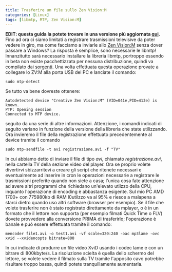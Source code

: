 ```yaml
---
title: Trasferire un file sullo Zen Vision:M
categories: [Linux]
tags: [libmtp, MTP, Zen Vision:M]
---
```

**EDIT: questa guida la potete trovare in una versione pi&ugrave; aggiornata <a href="/linux_dispositivi_mtp">qui</a>.**
Fino ad ora ci siamo limitati a registrare trasmissioni televisive da poter vedere in giro, ma come facciamo a inviarle allo <a href="/zen_vision_m">Zen Vision:M</a> senza dover passare a Windows? La risposta &egrave; semplice, sono necessarie le libmtp! <!--break-->
Innanzitutto sar&agrave; necessario installare la libreria libmtp, portroppo essendo in beta non esiste pacchettizzata per nessuna distribuzione, quindi va compilato dai <a href="http://libmtp.sourceforge.org">sorgenti</a>. Una volta effettuata questa operazione provate a collegare lo ZV:M alla porta USB del PC e lanciate il comando:
~~~language-php
sudo mtp-detect
~~~

Se tutto va bene dovreste ottenere:
~~~language-php
Autodetected device "Creative Zen Vision:M" (VID=041e,PID=413e) is known.
PTP: Opening session
Connected to MTP device.
~~~

seguito da una serie di altre informazioni.
Attenzione, i comandi indicati di seguito variano in funzione della versione della libreria che state utilizzando.
Ora invieremo il file della registrazione effettuato precedentemente al device tramite il comando
~~~language-php
sudo mtp-sendfile -t avi registrazione.avi -f "TV"
~~~

In cui abbiamo detto di inviare il file di tipo _avi_, chiamato _registrazione.avi_, nella cartella TV della sezione video del player. Ora se proprio volete divertirvi sbizzarritevi a creare gli script che ritenete necessari e eventualmente ad inserire in cron le operazioni necessarie a registrare le trasmissioni preferite quando non siete a casa; l'unica cosa fate attenzione ad avere altri programmi che richiedano un'elevato utilzzo della CPU, inquanto l'operazione di encoding &egrave; abbastanza esigente. Sul mio PC AMD 1700+ con 775980kb di RAM l0utilzzo va al 95% e riesce a malapena a starci dietro quando uso altri software (browser per esempio).
Se il file che volete trasferire non &egrave; stato registrato direttamente da mplayer, o &egrave; in un formato che il lettore non supporta (per esempio filmati Quick Time o FLV) dovete provvedere alla conversione PRIMA di trasferirlo; l'operazione &egrave; banale e pu&ograve; essere effettuata tramite il comando:
~~~language-php
mencoder file1.avi -o test1.avi -vf scale=320:240 -oac mp3lame -ovc xvid --xvidencopts bitrate=800
~~~

In cui indicate di produrre un file video XviD usando i codec lame e con un bitrare di 800kbyte/s. La risoluzione scielta &egrave; quella dello schermo del lettore, se volete vedere il filmato sulla TV tramite l'apposito cavo potrebbe risultare troppo bassa, quindi potete tranquillamente aumentarla.